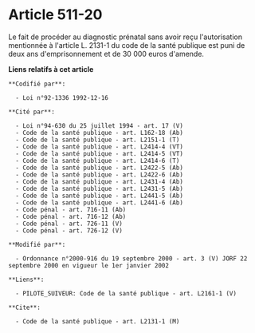 # Article 511-20

Le fait de procéder au diagnostic prénatal sans avoir reçu l'autorisation mentionnée à l'article L. 2131-1 du code de la
santé publique est puni de deux ans d'emprisonnement et de 30 000 euros d'amende.

**Liens relatifs à cet article**

	**Codifié par**:

	  - Loi n°92-1336 1992-12-16

	**Cité par**:

	  - Loi n°94-630 du 25 juillet 1994 - art. 17 (V)
	  - Code de la santé publique - art. L162-18 (Ab)
	  - Code de la santé publique - art. L2151-1 (T)
	  - Code de la santé publique - art. L2414-4 (VT)
	  - Code de la santé publique - art. L2414-5 (VT)
	  - Code de la santé publique - art. L2414-6 (T)
	  - Code de la santé publique - art. L2422-5 (Ab)
	  - Code de la santé publique - art. L2422-6 (Ab)
	  - Code de la santé publique - art. L2431-4 (Ab)
	  - Code de la santé publique - art. L2431-5 (Ab)
	  - Code de la santé publique - art. L2441-5 (Ab)
	  - Code de la santé publique - art. L2441-6 (Ab)
	  - Code pénal - art. 716-11 (Ab)
	  - Code pénal - art. 716-12 (Ab)
	  - Code pénal - art. 726-11 (V)
	  - Code pénal - art. 726-12 (V)

	**Modifié par**:

	  - Ordonnance n°2000-916 du 19 septembre 2000 - art. 3 (V) JORF 22 septembre 2000 en vigueur le 1er janvier 2002

	**Liens**:

	  - PILOTE_SUIVEUR: Code de la santé publique - art. L2161-1 (V)

	**Cite**:

	  - Code de la santé publique - art. L2131-1 (M)
